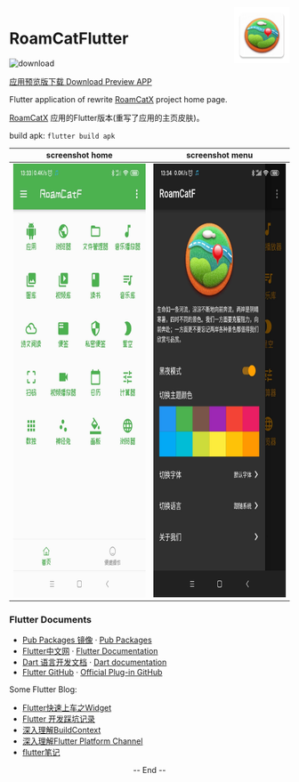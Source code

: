 <img src="assets/ic_logo.png" alt="logo" width="100" height="100" align="right" />

# RoamCatFlutter

<img src="http://res.ehorizon.top/roamcat/apk-flutter/RoamCatF.png" alt="download" width="160" height="160" />

[应用预览版下载  Download Preview APP](http://res.ehorizon.top/roamcat/apk-flutter/RoamCatF.apk)

Flutter application of rewrite [RoamCatX](https://github.com/guangGG/RoamCatX) project home page.

[RoamCatX](https://github.com/guangGG/RoamCatX) 应用的Flutter版本(重写了应用的主页皮肤)。

build apk: `flutter build apk`

screenshot home|screenshot menu
:-:|:-:
<img src="assets/app_screenshot_home.jpg" alt="app screenshot" width="360" height="780" />|<img src="assets/app_screenshot_menu.jpg" alt="app screenshot" width="360" height="780" />

### Flutter Documents
- [Pub Packages 镜像](https://pub.flutter-io.cn/) · [Pub Packages](https://pub.dev/)
- [Flutter中文网](https://flutterchina.club/docs/) · [Flutter Documentation](https://flutter.dev/docs)
- [Dart 语言开发文档](https://dart.cn/guides) · [Dart documentation](https://dart.dev/guides)
- [Flutter GitHub](https://github.com/flutter/flutter) · [Official Plug-in GitHub](https://github.com/flutter/plugins)

Some Flutter Blog:
- [Flutter快速上车之Widget](https://juejin.im/post/5b8ce76f51882542c0626887)
- [Flutter 开发踩坑记录](https://juejin.im/post/5e58ceadf265da575918dd14)
- [深入理解BuildContext](https://juejin.im/post/5c665cb651882562914ec153)
- [深入理解Flutter Platform Channel](https://juejin.im/post/5b84ff6a6fb9a019f47d1cc9)
- [flutter笔记](http://tblog.ehorizon.top/2020/03/09/20200309/)

<div align="center">
-- End --
</div>
